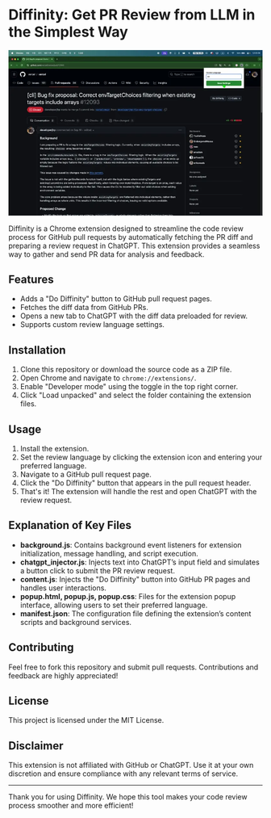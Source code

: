 # Diffinity: Get PR Review from LLM in the Simplest Way

![Diffinity Demo](./demo.webp)

Diffinity is a Chrome extension designed to streamline the code review process for GitHub pull requests by automatically fetching the PR diff and preparing a review request in ChatGPT. This extension provides a seamless way to gather and send PR data for analysis and feedback.

## Features

- Adds a "Do Diffinity" button to GitHub pull request pages.
- Fetches the diff data from GitHub PRs.
- Opens a new tab to ChatGPT with the diff data preloaded for review.
- Supports custom review language settings.

## Installation

1. Clone this repository or download the source code as a ZIP file.
2. Open Chrome and navigate to `chrome://extensions/`.
3. Enable "Developer mode" using the toggle in the top right corner.
4. Click "Load unpacked" and select the folder containing the extension files.

## Usage

1. Install the extension.
2. Set the review language by clicking the extension icon and entering your preferred language.
3. Navigate to a GitHub pull request page.
4. Click the "Do Diffinity" button that appears in the pull request header.
5. That's it! The extension will handle the rest and open ChatGPT with the review request.

## Explanation of Key Files

- **background.js**: Contains background event listeners for extension initialization, message handling, and script execution.
- **chatgpt_injector.js**: Injects text into ChatGPT’s input field and simulates a button click to submit the PR review request.
- **content.js**: Injects the "Do Diffinity" button into GitHub PR pages and handles user interactions.
- **popup.html, popup.js, popup.css**: Files for the extension popup interface, allowing users to set their preferred language.
- **manifest.json**: The configuration file defining the extension’s content scripts and background services.

## Contributing

Feel free to fork this repository and submit pull requests. Contributions and feedback are highly appreciated!

## License

This project is licensed under the MIT License.

## Disclaimer

This extension is not affiliated with GitHub or ChatGPT. Use it at your own discretion and ensure compliance with any relevant terms of service.

---

Thank you for using Diffinity. We hope this tool makes your code review process smoother and more efficient!
